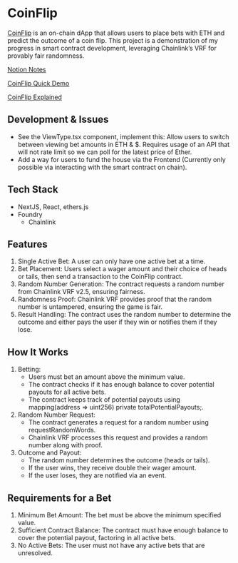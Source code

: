 # CoinFlip

[CoinFlip]("https://arbflip.xyz") is an on-chain dApp that allows users to place bets with ETH and predict the outcome of a coin flip. This project is a demonstration of my progress in smart contract development, leveraging Chainlink’s VRF for provably fair randomness.

[Notion Notes](https://www.notion.so/b4ea221c91e4427596df655b9738053f?pvs=25)

[CoinFlip Quick Demo](https://github.com/RamanSB/CoinFlip/assets/13969478/789384f0-d21c-494e-8540-043e3651427b)

[CoinFlip Explained](https://github.com/RamanSB/CoinFlip/assets/13969478/4c657565-a691-4722-a5a8-047ca06f7a02)

## Development & Issues

- See the ViewType.tsx component, implement this: Allow users to switch between viewing bet amounts in ETH & $. Requires usage of an API that will not rate limit so we can poll for the latest price of Ether.
- Add a way for users to fund the house via the Frontend (Currently only possible via interacting with the smart contract on chain).

## Tech Stack
- NextJS, React, ethers.js
- Foundry
    - Chainlink

## Features

1.	Single Active Bet: A user can only have one active bet at a time.
2.	Bet Placement: Users select a wager amount and their choice of heads or tails, then send a transaction to the CoinFlip contract.
3.	Random Number Generation: The contract requests a random number from Chainlink VRF v2.5, ensuring fairness.
4.	Randomness Proof: Chainlink VRF provides proof that the random number is untampered, ensuring the game is fair.
5.	Result Handling: The contract uses the random number to determine the outcome and either pays the user if they win or notifies them if they lose.

## How It Works

1.	Betting:
    -	Users must bet an amount above the minimum value.
    -	The contract checks if it has enough balance to cover potential payouts for all active bets.
    -	The contract keeps track of potential payouts using mapping(address => uint256) private totalPotentialPayouts;.
2.	Random Number Request:
    -	The contract generates a request for a random number using requestRandomWords.
    -	Chainlink VRF processes this request and provides a random number along with proof.
3.	Outcome and Payout:
    -	The random number determines the outcome (heads or tails).
    -	If the user wins, they receive double their wager amount.
    -	If the user loses, they are notified via an event.

## Requirements for a Bet

1.	Minimum Bet Amount: The bet must be above the minimum specified value.
2.	Sufficient Contract Balance: The contract must have enough balance to cover the potential payout, factoring in all active bets.
3.	No Active Bets: The user must not have any active bets that are unresolved.

